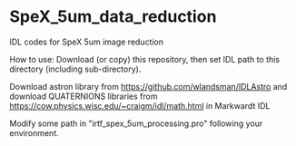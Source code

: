 # SpeX_5um_data_reduction
IDL codes for SpeX 5um image reduction

How to use:
Download (or copy) this repository,
then set IDL path to this directory (including sub-directory).


Download astron library from https://github.com/wlandsman/IDLAstro
and download QUATERNIONS libraries from https://cow.physics.wisc.edu/~craigm/idl/math.html in Markwardt IDL


Modify some path in  "irtf_spex_5um_processing.pro" following your environment.

